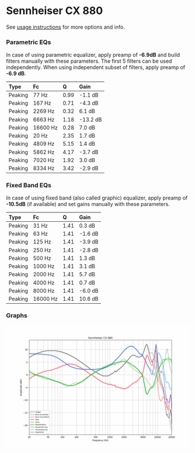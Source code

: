 # Sennheiser CX 880
See [usage instructions](https://github.com/jaakkopasanen/AutoEq#usage) for more options and info.

### Parametric EQs
In case of using parametric equalizer, apply preamp of **-6.9dB** and build filters manually
with these parameters. The first 5 filters can be used independently.
When using independent subset of filters, apply preamp of **-6.9 dB**.

| Type    | Fc       |    Q | Gain     |
|:--------|:---------|:-----|:---------|
| Peaking | 77 Hz    | 0.99 | -1.1 dB  |
| Peaking | 167 Hz   | 0.71 | -4.3 dB  |
| Peaking | 2269 Hz  | 0.32 | 6.1 dB   |
| Peaking | 6663 Hz  | 1.18 | -13.2 dB |
| Peaking | 16600 Hz | 0.28 | 7.0 dB   |
| Peaking | 20 Hz    | 2.35 | 1.7 dB   |
| Peaking | 4809 Hz  | 5.15 | 1.4 dB   |
| Peaking | 5862 Hz  | 4.17 | -3.7 dB  |
| Peaking | 7020 Hz  | 1.92 | 3.0 dB   |
| Peaking | 8334 Hz  | 3.42 | -2.9 dB  |

### Fixed Band EQs
In case of using fixed band (also called graphic) equalizer, apply preamp of **-10.5dB**
(if available) and set gains manually with these parameters.

| Type    | Fc       |    Q | Gain    |
|:--------|:---------|:-----|:--------|
| Peaking | 31 Hz    | 1.41 | 0.3 dB  |
| Peaking | 63 Hz    | 1.41 | -1.6 dB |
| Peaking | 125 Hz   | 1.41 | -3.9 dB |
| Peaking | 250 Hz   | 1.41 | -2.8 dB |
| Peaking | 500 Hz   | 1.41 | 1.3 dB  |
| Peaking | 1000 Hz  | 1.41 | 3.1 dB  |
| Peaking | 2000 Hz  | 1.41 | 5.7 dB  |
| Peaking | 4000 Hz  | 1.41 | 0.7 dB  |
| Peaking | 8000 Hz  | 1.41 | -6.0 dB |
| Peaking | 16000 Hz | 1.41 | 10.6 dB |

### Graphs
![](./Sennheiser%20CX%20880.png)